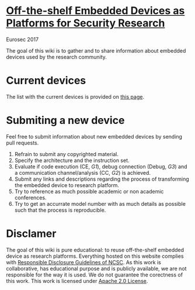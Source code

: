 # [Off-the-shelf Embedded Devices as Platforms for Security Research](http://dl.acm.org/citation.cfm?id=3065913.3065919)

Eurosec 2017

The goal of this wiki is to gather and to share information about embedded
devices used by the research community.

# Current devices

The list with the current devices is provided on [this page](DEVICES.md).

# Submiting a new device

Feel free to submit information about new embedded devices by sending pull requests.

 1. Refrain to submit any copyrighted material.
 2. Specify the architecture and the instruction set.
 3. Evaluate if code execution (CE, *G1*), debug connection (Debug, *G3*) and a
communication channel/analysis (CC, *G2*) is achieved.
 4. Submit any links and descriptions regarding the process of transforming the
embedded device to research platform.
 5. Try to reference as much possible academic or non academic conferences.
 6. Try to get an accurrate model number with as much details as possible such
that the process is reproducible.

# Disclamer

The goal of this wiki is pure educational: to reuse off-the-shelf embedded
device as research platforms.
Everything hosted on this website complies with [Responsible Disclosure
Guidelines of
NCSC](https://www.ncsc.nl/english/current-topics/news/responsible-disclosure-guideline.html).
As this work is collaborative, has educational purpose and is publicly
available, we are not responsible for the way it is used.
We do not guarantee the corectness of this work.
This work is licensed under [Apache 2.0 License](LICENSE).
